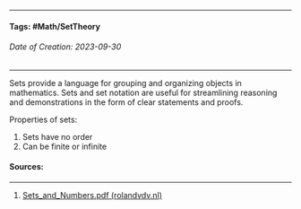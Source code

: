 __________________________________________________________________________
#### **Tags:** #Math/SetTheory 
###### *Date of Creation: 2023-09-30*
__________________________________________________________________________

Sets provide a language for grouping and organizing objects in mathematics. Sets and set notation are useful for streamlining reasoning and demonstrations in the form of clear statements and proofs.

Properties of sets:
1. Sets have no order
2. Can be finite or infinite
#### Sources:
__________________________________________________________________________
1. [Sets_and_Numbers.pdf (rolandvdv.nl)](https://www.rolandvdv.nl/Sets_and_Numbers.pdf)